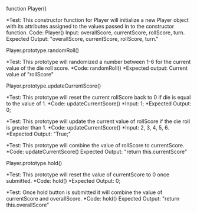 <Describe> function Player()

*Test: This constructor function for Player will initialize a new Player object with its attributes assigned to the values passed in to the constructor function.
Code: Player()
Input: overallScore, currentScore, rollScore, turn.
Expected Output: "overallScore, currentScore, rollScore, turn."

<Describe> Player.prototype.randomRoll()

*Test: This prototype will randomized a number between 1-6 for the current value of the die roll score.
*Code: randomRoll()
*Expected output: Current value of "rollScore"

<Describe> Player.prototype.updateCurrentScore()

*Test: This prototype will reset the current rollScore back to 0 if die is equal to the value of 1.
*Code: updateCurrentScore()
*Input: 1;
*Expected Output: 0;

*Test: This prototype will update the current value of rollScore if the die roll is greater than 1.
*Code: updateCurrentScore()
*Input: 2, 3, 4, 5, 6.
*Expected Output: "True;"

*Test: This prototype will combine the value of rollScore to currentScore.
*Code: updateCurrentScore()
Expected Output: "return this.currentScore"

<Describe> Player.prototype.hold()

*Test: This prototype will reset the value of currentScore to 0 once submitted.
*Code: hold()
*Expected Output: 0;

*Test: Once hold button is submitted it will combine the value of currentScore and overallScore.
*Code: hold()
Expected Output: "return this.overallScore"

